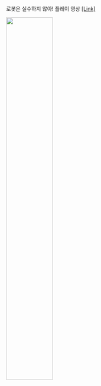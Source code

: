 로봇은 실수하지 않아!
플레이 영상 [[Link]](https://youtu.be/jL-tMYInxnc)


<img width="50%" src="https://github.com/SandyLee-00/WinAPI_Robot/assets/42234609/6598eb49-c5f5-4fb8-bd19-5a5a7801e935"/>
